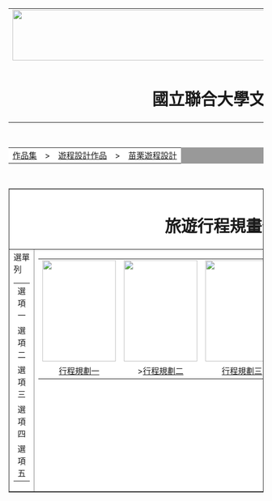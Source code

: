 <html>
<head><meta charset="UTF-8"></head>
<body>
<center>
<div id="head">
<table width="1000" border="0" cellpadding="0" cellspacing="0">
<tr> 
     <td><img src="title.jpg"width="1000" height="100"></td>
</tr>
<tr>
     <td align="center"><h1>國立聯合大學文觀系的個人網站</h1></td>

</tr>
</table>
</div>

<div id="nav1"><br>
<table width="1000" border="0" cellpadding="0" cellspacing="1" bgcolor="#999999">
<tr>
    <td bgcolor="#FFFFFF"><a href="index.htm">作品集</a>　>　<a href="index.htm">遊程設計作品</a>　>　<a href="index.htm">苗栗遊程設計
</td>
</tr>
</table>
</div>


<div id="cont"><br/>
<table border="1" width="1000" cellpadding="0" cellspacing="1" bgcolor="#999999">
<tr>
<td align="center" bgcolor="#FFFFFF" colspan="2"><h1>旅遊行程規畫作品</h1><td>
</tr>

<tr>
<td width="191" bgcolor="#FFFFFF" valign="top">
<table width="181" cellpadding="0" cellspacing="1"
<tr>選單列
<td width="171">選項一</td>
<tr>
<tr>
<td width="171">選項二</td>
<tr>
<tr>
<td width="171">選項三</td>
<tr>
<tr>
<td width="171">選項四</td>
<tr>
<tr>
<td width="171">選項五</td>
<tr>
<tr>
</table>
</td>
<td width="806" bgcolor="#FFFFFF" valign="top">
<table width="800" cellpadding="0" cellspacing="1">
<tr>
<td ><img src="https://cdn.pixabay.com/photo/2020/06/17/13/51/mountain-5309606_960_720.jpg" width="145" height="200"></td>
<td ><img src="https://cdn.pixabay.com/photo/2020/06/17/13/51/mountain-5309606_960_720.jpg" width="145" height="200"></td>
<td ><img src="https://cdn.pixabay.com/photo/2020/06/17/13/51/mountain-5309606_960_720.jpg" width="145" height="200"></td>
<td ><img src="https://cdn.pixabay.com/photo/2020/06/17/13/51/mountain-5309606_960_720.jpg" width="145" height="200"></td>
<td ><img src="https://cdn.pixabay.com/photo/2020/06/17/13/51/mountain-5309606_960_720.jpg" width="145" height="200"></td>
<tr> 

<tr>
<td align="center"><a href="http://www.nuu.edu.tw" target="_blank">行程規劃一</a></td>
<td align="center">><a href="http://www.nuu.edu.tw" target="_blank">行程規劃二</a></td>
<td align="center"><a href="http://www.nuu.edu.tw" target="_blank">行程規劃三</a></td>
<td align="center"><a href="http://www.nuu.edu.tw" target="_blank">行程規劃四</a></td>
<td align="center"><a href="http://www.nuu.edu.tw" target="_blank">行程規劃五</a></td>
</table>
</td>
</body>
</html>

